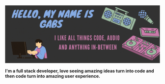 <p align="center">
  <img src="/helloMyNameIsGabs.gif" />
</p>

**I'm a full stack developer, love seeing amazing ideas turn into code and then code turn into amazing user experience.**


